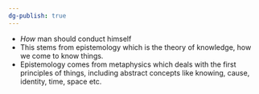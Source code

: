 ```yaml
---
dg-publish: true
---
```

- _How_ man should conduct himself
- This stems from epistemology which is the theory of knowledge, how we come to know things.
- Epistemology comes from metaphysics which deals with the first principles of things, including abstract concepts like knowing, cause, identity, time, space etc.